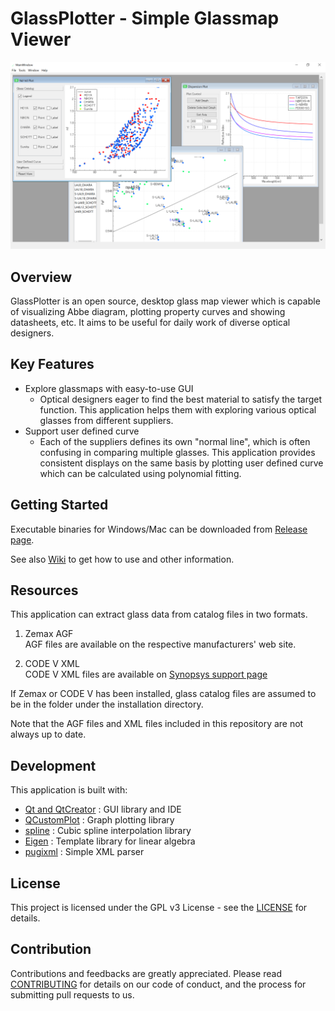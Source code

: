 # GlassPlotter - Simple Glassmap Viewer

![MDI](image/Screenshot_MDI.png)

## Overview
GlassPlotter is an open source, desktop glass map viewer which is capable of visualizing Abbe diagram, plotting property curves and showing datasheets, etc. It aims to be useful for daily work of diverse optical designers.


## Key Features
- Explore glassmaps with easy-to-use GUI
  - Optical designers eager to find the best material to satisfy the target function.  This application helps them with exploring various optical glasses from different suppliers.
- Support user defined curve
  - Each of the suppliers defines its own "normal line", which is often confusing in comparing multiple glasses.  This application provides consistent displays on the same basis by plotting user defined curve which can be calculated using polynomial fitting. 

  
## Getting Started 
Executable binaries for Windows/Mac can be downloaded from [Release page](https://github.com/heterophyllus/glassplotter/releases/latest).

See also [Wiki](https://github.com/heterophyllus/glassplotter/wiki) to get how to use and other information.

## Resources
This application can extract glass data from catalog files in two formats.

1. Zemax AGF  
  AGF files are available on the respective manufacturers' web site. 

2. CODE V XML  
   CODE V XML files are available on [Synopsys support page](https://www.synopsys.com/optical-solutions/support/support-glass-catalog.html)

If Zemax or CODE V has been installed, glass catalog files are assumed to be in the folder under the installation directory.

Note that the AGF files and XML files included in this repository are not always up to date.

## Development
This application is built with:
- [Qt and QtCreator](https://www.qt.io) : GUI library and IDE
- [QCustomPlot](https://www.qcustomplot.com) : Graph plotting library
- [spline](https://github.com/ttk592/spline) : Cubic spline interpolation library
- [Eigen](http://eigen.tuxfamily.org/index.php?title=Main_Page) : Template library for linear algebra
- [pugixml](https://github.com/zeux/pugixml) : Simple XML parser
  
## License
This project is licensed under the GPL v3 License - see the [LICENSE](LICENSE.md) for details.

## Contribution
Contributions and feedbacks are greatly appreciated.
Please read [CONTRIBUTING](CONTRIBUTING.md) for details on our code of conduct, and the process for submitting pull requests to us.
